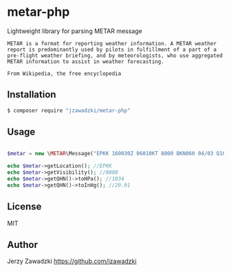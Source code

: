 # metar-php

Lightweight library for parsing METAR message

```
METAR is a format for reporting weather information. A METAR weather report is predominantly used by pilots in fulfillment of a part of a pre-flight weather briefing, and by meteorologists, who use aggregated METAR information to assist in weather forecasting.

From Wikipedia, the free encyclopedia
```

## Installation

```sh
$ composer require "jzawadzki/metar-php"
```
## Usage

```php

$metar = new \METAR\Message("EPKK 160030Z 06010KT 8000 BKN060 04/03 Q1034");

echo $metar->getLocation(); //EPKK
echo $metar->getVisibility(); //8000
echo $metar->getQHN()->toHPa(); //1034
echo $metar->getQHN()->toInHg(); //29.91

```

## License
MIT

## Author

Jerzy Zawadzki 
https://github.com/jzawadzki
